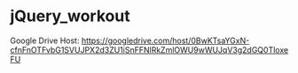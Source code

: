 # jQuery_workout

Google Drive Host: https://googledrive.com/host/0BwKTsaYGxN-cfnFnOTFvbG1SVUJPX2d3ZU1iSnFFNlRkZmlOWU9wWUJqV3g2dGQ0TloxeFU
